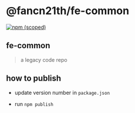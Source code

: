 # @fancn21th/fe-common

[![npm (scoped)](https://img.shields.io/npm/v/@fancn21th/fe-common.svg)](https://github.com/fancn21th/fe-common)

## fe-common

> a legacy code repo

## how to publish

- update version number in `package.json`

- run `npm publish`
